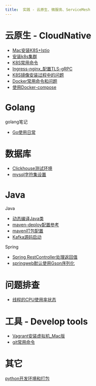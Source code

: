 ```yaml
---
title:  实践 - 云原生、微服务、ServiceMesh
---
```


# 云原生 - CloudNative
- [Mac安装K8S+Istio](_posts/cloudnative/2021-8-5-Mac安装K8S+Istio.md)
- [安装k8s集群](_posts/cloudnative/2021-8-25-安装k8s集群.md)
- [K8S常用命令](_posts/cloudnative/2021-8-25-K8S命令.md)
- [Ingress-nginx_配置TLS-gRPC](_posts/cloudnative/2021-8-31-K8S_Ingress_TLS支持gRPC.md)
- [K8S镜像安装过程中的问题](_posts/cloudnative/2021-9-7-K8S镜像安装过程中的问题.md)
- [Docker常用命令和问题](_posts/cloudnative/2021-12-26-docker常用命令和问题.md)
- [使用Docker-compose](_posts/cloudnative/2021-1-10-使用Docker-compose.md)

# Golang
golang笔记
- [Go使用日常](_posts/golang/2021-9-29-Go使用日常.md)
 

# 数据库
- [Clickhouse测试环境](_posts/database/2022-2-17-clickhouse测试环境.md) 
- [mysql字符集设置](_posts/database/2022-9-9-mysql字符集.md) 

# Java
Java
- [动态编译Java类](_posts/java/2021-12-23-动态编译Java类.md) 
- [maven-deploy配置参考](_posts/java/2020-12-01-maven私服settings配置参考.md)
- [maven打包配置](_posts/java/2022-1-11-maven打包配置.md)
- [Kafka源码启动](_posts/java/2022-4-2-Kafka源码启动.md)

Spring
- [Spring RestController处理返回值](_posts/java/2021-11-22-SpringRestController处理返回值.md) 
- [springweb默认使用Gson序列化](_post/java/2021-12-27-springweb默认使用Gson序列化.md) 

# 问题排查
- [线程的CPU使用率状态](_posts/tools/2020-3-12-线程的CPU使用率状态.md)

# 工具 - Develop tools
- [Vagrant安装虚拟机_Mac版](_posts/tools/2021-8-8-Vagrant安装虚拟机_Mac版.md) 
- [git常用命令](_posts/tools/2022-4-12-git命令.md)

# 其它
[python开发环境和打包](_posts/it/2022-02-21-python环境和打包.md)
